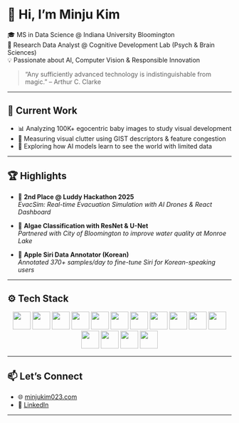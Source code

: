 # 👋 Hi, I’m Minju Kim

🎓 MS in Data Science @ Indiana University Bloomington  
🔬 Research Data Analyst @ Cognitive Development Lab (Psych & Brain Sciences)  
💡 Passionate about AI, Computer Vision & Responsible Innovation  

> “Any sufficiently advanced technology is indistinguishable from magic.” – Arthur C. Clarke

---

## 💼 Current Work
- 📊 Analyzing 100K+ egocentric baby images to study visual development  
- 🧠 Measuring visual clutter using GIST descriptors & feature congestion  
- 🤖 Exploring how AI models learn to see the world with limited data  

---

## 🏆 Highlights
- 🥈 **2nd Place @ Luddy Hackathon 2025**  
  *EvacSim: Real-time Evacuation Simulation with AI Drones & React Dashboard*

- 🧪 **Algae Classification with ResNet & U-Net**  
  *Partnered with City of Bloomington to improve water quality at Monroe Lake*

- 🍏 **Apple Siri Data Annotator (Korean)**  
  *Annotated 370+ samples/day to fine-tune Siri for Korean-speaking users*

---

## ⚙️ Tech Stack

<div align="center">
  <img src="https://cdn.jsdelivr.net/gh/devicons/devicon/icons/python/python-original.svg" width="40" />
  <img src="https://cdn.jsdelivr.net/gh/devicons/devicon/icons/r/r-original.svg" width="40" />
  <img src="https://cdn.jsdelivr.net/gh/devicons/devicon/icons/mysql/mysql-original.svg" width="40" />
  <img src="https://cdn.jsdelivr.net/gh/devicons/devicon/icons/mongodb/mongodb-original.svg" width="40" />
  <img src="https://cdn.jsdelivr.net/gh/devicons/devicon/icons/pytorch/pytorch-original.svg" width="40" />
  <img src="https://cdn.jsdelivr.net/gh/devicons/devicon/icons/tensorflow/tensorflow-original.svg" width="40" />
  <img src="https://cdn.jsdelivr.net/gh/devicons/devicon/icons/pandas/pandas-original.svg" width="40" />
  <img src="https://cdn.jsdelivr.net/gh/devicons/devicon/icons/numpy/numpy-original.svg" width="40" />
  <img src="https://cdn.jsdelivr.net/gh/devicons/devicon/icons/html5/html5-original.svg" width="40" />
  <img src="https://cdn.jsdelivr.net/gh/devicons/devicon/icons/css3/css3-original.svg" width="40" />
  <img src="https://cdn.jsdelivr.net/gh/devicons/devicon/icons/javascript/javascript-original.svg" width="40" />
  <img src="https://cdn.jsdelivr.net/gh/devicons/devicon/icons/git/git-original.svg" width="40" />
  <img src="https://cdn.jsdelivr.net/gh/devicons/devicon/icons/linux/linux-original.svg" width="40" />
  <img src="https://cdn.jsdelivr.net/gh/devicons/devicon/icons/tableau/tableau-original.svg" width="40" />
  <img src="https://cdn.jsdelivr.net/gh/devicons/devicon/icons/googlecloud/googlecloud-original.svg" width="40" />
</div>

---

## 📫 Let’s Connect
- 🌐 [minjukim023.com](https://www.minjukim023.com/)  
- 💼 [LinkedIn](https://www.linkedin.com/in/minjukim023/)  
---

